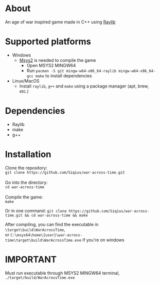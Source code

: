 # About
An age of war inspired game made in C++ using [Raylib](https://www.raylib.com/)

# Supported platforms
* Windows
  * [Msys2](https://github.com/msys2/msys2-installer/releases/download/2025-02-21/msys2-x86_64-20250221.exe) is needed to compile the game
    * Open MSYS2 MINGW64
    * Run `pacman -S git mingw-w64-x86_64-raylib mingw-w64-x86_64-gcc make` to install dependencies
* Linux/MacOS
  * Install `raylib`, `g++` and `make` using a package manager (apt, brew, etc.)

# Dependencies
* Raylib
* make
* g++

# Installation
Clone the repository: <br>
`git clone https://github.com/Siqius/war-across-time.git` <br> <br>
Go into the directory: <br>
`cd war-across-time` <br> <br>
Compile the game: <br>
`make`

Or in one command:
`git clone https://github.com/Siqius/war-across-time.git && cd war-across-time && make`

After compiling, you can find the executable in `\target\build\WarAcrossTime`, <br>
or `C:\msys64\home\{user}\war-across-time\target\build\WarAcrossTime.exe` if you're on windows
# IMPORTANT
Must run executable through MSYS2 MINGW64 terminal, `./target/build/WarAcrossTime.exe`
